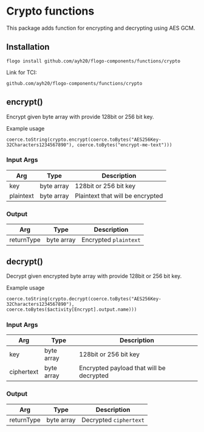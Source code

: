 # Crypto functions

This package adds function for encrypting and decrypting using AES GCM.

## Installation

```CLI
flogo install github.com/ayh20/flogo-components/functions/crypto
```

Link for TCI:

```
github.com/ayh20/flogo-components/functions/crypto
```

## encrypt()
Encrypt given byte array with provide 128bit or 256 bit key.

Example usage
```
coerce.toString(crypto.encrypt(coerce.toBytes("AES256Key-32Characters1234567890"), coerce.toBytes("encrypt-me-text")))
```


### Input Args

| Arg         | Type        | Description                      |
|-------------|-------------|----------------------------------|
| key         | byte array  | 128bit or 256 bit key            |
| plaintext   | byte array  | Plaintext that will be encrypted |

### Output

| Arg         | Type       | Description           |
|-------------|------------|-----------------------|
| returnType  | byte array | Encrypted `plaintext` | 


## decrypt()
Decrypt given encrypted byte array with provide 128bit or 256 bit key.

Example usage
```
coerce.toString(crypto.decrypt(coerce.toBytes("AES256Key-32Characters1234567890"), coerce.toBytes($activity[Encrypt].output.name)))
```


### Input Args

| Arg        | Type       | Description                              |
|------------|------------|------------------------------------------|
| key        | byte array | 128bit or 256 bit key                    |
| ciphertext | byte array | Encrypted payload that will be decrypted |

### Output

| Arg        | Type       | Description            |
|------------|------------|------------------------|
| returnType | byte array | Decrypted `ciphertext` | 
